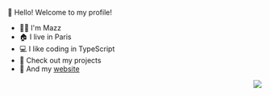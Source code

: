 :wave: Hello! Welcome to my profile!
- :man_technologist: I'm Mazz
- :house: I live in Paris
- :computer: I like coding in TypeScript
- :arrow_down_small: Check out my projects
- :link: And my [website](https://mazz.fun)

<img align="right" src="https://github-readme-stats.vercel.app/api?username=mazzlabs&show_icons=true&title_color=7a1c86&icon_color=7a1c86&include_all_commits=true" />
